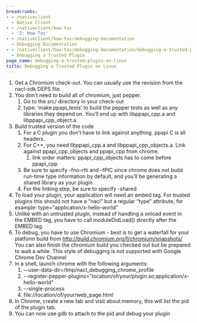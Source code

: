 ```yaml
---
breadcrumbs:
- - /nativeclient
  - Native Client
- - /nativeclient/how-tos
  - '2: How Tos'
- - /nativeclient/how-tos/debugging-documentation
  - Debugging Documentation
- - /nativeclient/how-tos/debugging-documentation/debugging-a-trusted-plugin
  - Debugging a Trusted Plugin
page_name: debugging-a-trusted-plugin-on-linux
title: Debugging a Trusted Plugin on Linux
---
```


1.  Get a Chromium check-out. You can usually use the revision from the
            nacl-sdk DEPS file.
2.  You don’t need to build all of chromium, just pepper.
    1.  Go to the src/ directory in your check-out
    2.  type: ‘make ppapi_tests’ to build the pepper tests as well as
                any libraries they depend on. You’ll end up with libppapi_cpp.a
                and libppapi_cpp_object.a.
3.  Build trusted version of the code
    1.  For a C plugin you don’t have to link against anything. ppapi C
                is all headers.
    2.  For C++, you need libppapi_cpp.a and libppapi_cpp_objects.a.
                Link against ppapi_cpp_objects and ppapi_cpp from chrome.
        1.  link order matters: ppapi_cpp_objects has to come before
                    ppapi_cpp
    3.  Be sure to specify -fno-rtti and -fPIC since chrome does not
                build run-time type information by default, and you’ll be
                generating a shared library as your plugin.
    4.  For the linking step, be sure to specify -shared
4.  To load your plugin, your application will need an embed tag. For
            trusted plugins this should not have a “nacl” but a regular “type”
            attribute, for example: type="application/x-hello-world"
5.  Unlike with an untrusted plugin, instead of handling a onload event
            in the EMBED tag, you have to call moduleDidLoad() directly after
            the EMBED tag.
6.  To debug, you have to use Chromium - best is to get a waterfall for
            your platform build from
            http://build.chromium.org/f/chromium/snapshots/ You can also finish
            the chromium build you checked out but be prepared to wait a while.
            This style of debugging is not supported with Google Chrome Dev
            Channel
7.  In a shell, launch chrome with the following arguments:
    1.  --user-data-dir=/tmp/nacl_debugging_chrome_profile
    2.  --register-pepper-plugins="location/of/your/plugin.so;application/x-hello-world"
    3.  --single-process
    4.  file://location/of/your/web_page.html
8.  In Chrome, create a new tab and visit about:memory, this will list
            the pid of the plugin tab.
9.  You can now use gdb to attach to the pid and debug your plugin
